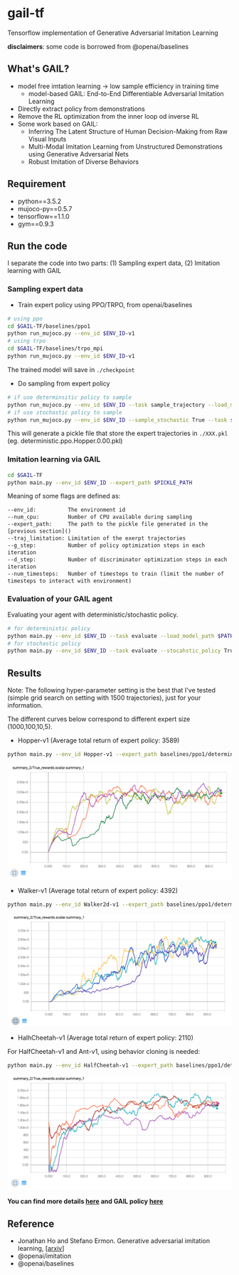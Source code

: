 # gail-tf
Tensorflow implementation of Generative Adversarial Imitation Learning

**disclaimers**: some code is borrowed from @openai/baselines

## What's GAIL?
- model free imtation learning -> low sample efficiency in training time
  - model-based GAIL: End-to-End Differentiable Adversarial Imitation Learning
- Directly extract policy from demonstrations
- Remove the RL optimization from the inner loop od inverse RL
- Some work based on GAIL:
  - Inferring The Latent Structure of Human Decision-Making from Raw Visual Inputs
  - Multi-Modal Imitation Learning from Unstructured Demonstrations using Generative Adversarial Nets
  - Robust Imitation of Diverse Behaviors
  
## Requirement
- python==3.5.2
- mujoco-py==0.5.7
- tensorflow==1.1.0
- gym==0.9.3

## Run the code
I separate the code into two parts: (1) Sampling expert data, (2) Imitation learning with GAIL

### Sampling expert data

- Train expert policy using PPO/TRPO, from openai/baselines

```bash
# using ppo
cd $GAIL-TF/baselines/ppo1
python run_mujoco.py --env_id $ENV_ID-v1
# using trpo
cd $GAIL-TF/baselines/trpo_mpi
python run_mujoco.py --env_id $ENV_ID-v1
```
The trained model will save in ```./checkpoint```

- Do sampling from expert policy
```bash
# if use determinsitic policy to sample
python run_mujoco.py --env_id $ENV_ID --task sample_trajectory --load_model_path $PATH_TO_CKPT
# if use stochastic policy to sample
python run_mujoco.py --env_id $ENV_ID --sample_stochastic True --task sample_trajectory --load_model_path $PATH_TO_CKPT
```

This will generate a pickle file that store the expert trajectories in ```./XXX.pkl``` (eg. deterministic.ppo.Hopper.0.00.pkl)

### Imitation learning via GAIL

```bash
cd $GAIL-TF
python main.py --env_id $ENV_ID --expert_path $PICKLE_PATH
```

Meaning of some flags are defined as:

```
--env_id:          The environment id
--num_cpu:         Number of CPU available during sampling
--expert_path:     The path to the pickle file generated in the [previous section]()
--traj_limitation: Limitation of the exerpt trajectories
--g_step:          Number of policy optimization steps in each iteration
--d_step:          Number of discriminator optimization steps in each iteration
--num_timesteps:   Number of timesteps to train (limit the number of timesteps to interact with environment)
```

### Evaluation of your GAIL agent

Evaluating your agent with deterministic/stochastic policy.

```bash
# for deterministic policy
python main.py --env_id $ENV_ID --task evaluate --load_model_path $PATH_TO_CKPT
# for stochastic policy
python main.py --env_id $ENV_ID --task evaluate --stocahstic_policy True --load_model_path $PATH_TO_CKPT
```

## Results

Note: The following hyper-parameter setting is the best that I've tested (simple grid search on setting with 1500 trajectories), just for your information.

The different curves below correspond to different expert size (1000,100,10,5).

- Hopper-v1 (Average total return of expert policy: 3589)

```bash
python main.py --env_id Hopper-v1 --expert_path baselines/ppo1/deterministicppo.Hopper.0.00.pkl --g_step 3 --adversary_entcoeff 0
```

![](misc/Hopper-true-reward.png)

- Walker-v1 (Average total return of expert policy: 4392)

```bash
python main.py --env_id Walker2d-v1 --expert_path baselines/ppo1/deterministicppo.Walker2d.0.00.pkl --g_step 3 --adversary_entcoeff 1e-3
```

![](misc/Walker2d-true-reward.png)

- HalhCheetah-v1 (Average total return of expert policy: 2110)

For HalfCheetah-v1 and Ant-v1, using behavior cloning is needed:
```bash
python main.py --env_id HalfCheetah-v1 --expert_path baselines/ppo1/deterministicppo.HalfCheetah.0.00.pkl --pretrained True --BC_max_iter 10000 --g_step 3 --adversary_entcoeff 1e-3
```

![](misc/HalfCheetah-true-reward.png)

**You can find more details [here](https://github.com/andrewliao11/gail-tf/blob/master/misc/exp.md) and GAIL policy [here](https://drive.google.com/drive/folders/0B3fKFm-j0RqeN2VTTU8tc19UVk0?usp=sharing)**


## Reference
- Jonathan Ho and Stefano Ermon. Generative adversarial imitation learning, [[arxiv](https://arxiv.org/abs/1606.03476)]
- @openai/imitation
- @openai/baselines
